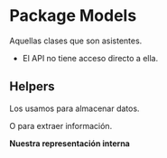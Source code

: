 # Package Models
Aquellas clases que son asistentes.
- El API no tiene acceso directo a ella.
## Helpers
Los usamos para almacenar datos.

O para extraer información.

**Nuestra representación interna**
